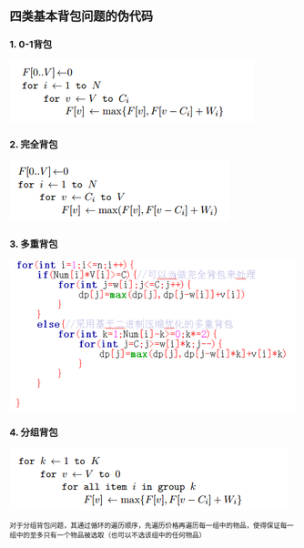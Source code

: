 ## 四类基本背包问题的伪代码

### 1. 0-1背包
    
 ![各排序算法时间复杂对比](https://github.com/SaulZhang/Algorithm-Templates/blob/master/pic/0-1%E8%83%8C%E5%8C%85.png)
 
### 2. 完全背包
    
 ![各排序算法时间复杂对比](https://github.com/SaulZhang/Algorithm-Templates/blob/master/pic/%E5%AE%8C%E5%85%A8%E8%83%8C%E5%8C%85.png)
 
### 3. 多重背包
    
 ![各排序算法时间复杂对比](https://github.com/SaulZhang/Algorithm-Templates/blob/master/pic/%E5%A4%9A%E9%87%8D%E8%83%8C%E5%8C%85.png)
 
### 4. 分组背包
    
 ![各排序算法时间复杂对比](https://github.com/SaulZhang/Algorithm-Templates/blob/master/pic/%E5%88%86%E7%BB%84%E8%83%8C%E5%8C%85.png) 
    
    对于分组背包问题，其通过循环的遍历顺序，先遍历价格再遍历每一组中的物品，使得保证每一组中的至多只有一个物品被选取（也可以不选该组中的任何物品）
